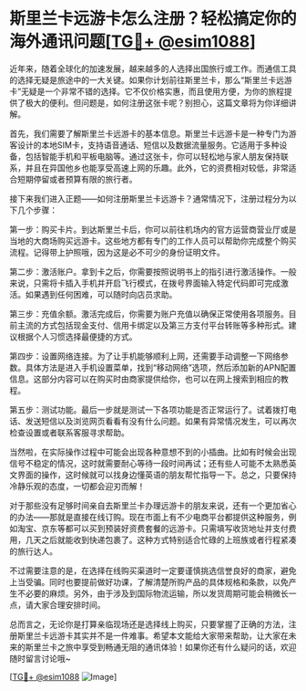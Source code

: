 # 斯里兰卡远游卡怎么注册？轻松搞定你的海外通讯问题[[TG💪+ @esim1088](https://t.me/s/esim1088)]

近年来，随着全球化的加速发展，越来越多的人选择出国旅行或工作。而通信工具的选择无疑是旅途中的一大关键。如果你计划前往斯里兰卡，那么“斯里兰卡远游卡”无疑是一个非常不错的选择。它不仅价格实惠，而且使用方便，为你的旅程提供了极大的便利。但问题是，如何注册这张卡呢？别担心，这篇文章将为你详细讲解。

首先，我们需要了解斯里兰卡远游卡的基本信息。斯里兰卡远游卡是一种专门为游客设计的本地SIM卡，支持语音通话、短信以及数据流量服务。它适用于多种设备，包括智能手机和平板电脑等。通过这张卡，你可以轻松地与家人朋友保持联系，并且在异国他乡也能享受高速上网的乐趣。此外，它的资费相对较低，非常适合短期停留或者预算有限的旅行者。

接下来我们进入正题——如何注册斯里兰卡远游卡？通常情况下，注册过程分为以下几个步骤：

第一步：购买卡片。到达斯里兰卡后，你可以前往机场内的官方运营商营业厅或是当地的大商场购买远游卡。这些地方都有专门的工作人员可以帮助你完成整个购买流程。记得带上护照哦，因为这是必不可少的身份证明文件。

第二步：激活账户。拿到卡之后，你需要按照说明书上的指引进行激活操作。一般来说，只需将卡插入手机并开启飞行模式，在拨号界面输入特定代码即可完成激活。如果遇到任何困难，可以随时向店员求助。

第三步：充值余额。激活完成后，你需要为账户充值以确保正常使用各项服务。目前主流的方式包括现金支付、信用卡绑定以及第三方支付平台转账等多种形式。建议根据个人习惯选择最便捷的方式。

第四步：设置网络连接。为了让手机能够顺利上网，还需要手动调整一下网络参数。具体方法是进入手机设置菜单，找到“移动网络”选项，然后添加新的APN配置信息。这部分内容可以在购买时由商家提供给你，也可以在网上搜索到相应的教程。

第五步：测试功能。最后一步就是测试一下各项功能是否正常运行了。试着拨打电话、发送短信以及浏览网页看看有没有什么问题。如果有异常情况发生，可以再次检查设置或者联系客服寻求帮助。

当然啦，在实际操作过程中可能会出现各种意想不到的小插曲。比如有时候会出现信号不稳定的情况，这时就需要耐心等待一段时间再试；还有些人可能不太熟悉英文界面的操作，这时候就可以找身边懂英语的朋友帮忙指导一下。总之，只要保持冷静乐观的态度，一切都会迎刃而解！

对于那些没有足够时间亲自去斯里兰卡办理远游卡的朋友来说，还有一个更加省心的办法——那就是直接在线订购。现在市面上有不少电商平台都提供这种服务，例如淘宝、京东等都可以买到预装好资费套餐的远游卡。只需填写收货地址并支付费用，几天之后就能收到快递包裹了。这种方式特别适合忙碌的上班族或者行程紧凑的旅行达人。

不过需要注意的是，在选择在线购买渠道时一定要谨慎挑选信誉良好的商家，避免上当受骗。同时也要提前做好功课，了解清楚所购产品的具体规格和条款，以免产生不必要的麻烦。另外，由于涉及到国际物流运输，所以发货周期可能会稍微长一点，请大家合理安排时间。

总而言之，无论你是打算亲临现场还是选择线上购买，只要掌握了正确的方法，注册斯里兰卡远游卡其实并不是一件难事。希望本文能给大家带来帮助，让大家在未来的斯里兰卡之旅中享受到畅通无阻的通讯体验！如果你还有什么疑问的话，欢迎随时留言讨论哦~

[[TG💪+ @esim1088](https://t.me/s/esim1088) ![Image](https://i.postimg.cc/4NQfJmqS/Snipaste-2025-05-13-00-14-12.png)]